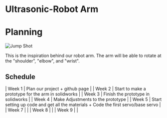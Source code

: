 # Ultrasonic-Robot Arm
# Planning
![Jump Shot](https://media0.giphy.com/media/mFPwfzj1iR8dy/giphy.gif "Inspiration behind robot arm") 

This is the inspiration behind our robot arm. The arm will be able to rotate at the "shoulder",                                      "elbow", and "wrist".
## Schedule
| Week 1 | Plan our project + github page                                                    |
| Week 2 | Start to make a prototype for the arm in solidworks                               |
| Week 3 | Finish the prototype in solidworks                                                |
| Week 4 | Make Adjustments to the prototype                                                 |
| Week 5 | Start setting up code and get all the materials + Code the first servo/base servo |
| Week 7 |                                                                                   |
| Week 8 |                                                                                   |
| Week 9 |                                                                                   |
